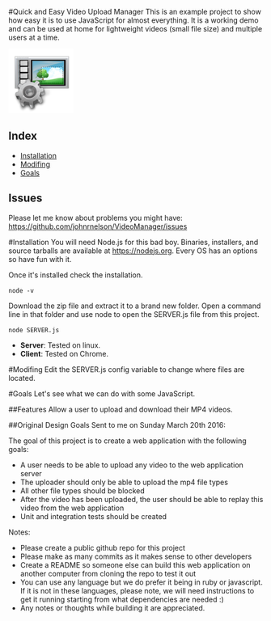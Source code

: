#Quick and Easy Video Upload Manager
This is an example project to show how easy it is to use JavaScript for almost everything. It is a working demo and can be used at home for lightweight videos (small file size) and multiple users at a time. 

![alt text](/www/html/images/supervista_videoproduction_overlay_track_manager_128.png "Video Manager")

## Index
- [Installation](#installation)
- [Modifing](#modifing)
- [Goals](#goals)


## Issues
Please let me know about problems you might have: <https://github.com/johnrnelson/VideoManager/issues>



#Installation
You will need Node.js for this bad boy. Binaries, installers, and source tarballs are available at
<https://nodejs.org>. Every OS has an options so have fun with it.

Once it's installed check the installation.

```
node -v
```

Download the zip file and extract it to a brand new folder. Open a command line in that folder and
use node to open the SERVER.js file from this project.
```
node SERVER.js
```


* **Server**: Tested on linux.
* **Client**: Tested on Chrome.

#Modifing
Edit the SERVER.js config variable to change where files are located.



#Goals
Let's see what we can do with some JavaScript.

##Features
Allow a user to upload and download their MP4 videos. 

##Original Design Goals
Sent to me on  Sunday March 20th 2016:

The goal of this project is to create a web application with the following goals:

- A user needs to be able to upload any video to the web application server
- The uploader should only be able to upload the mp4 file types
- All other file types should be blocked
- After the video has been uploaded, the user should be able to replay this video from the web application
- Unit and integration tests should be created


Notes:
- Please create a public github repo for this project
- Please make as many commits as it makes sense to other developers
- Create a README so someone else can build this web application on another computer from cloning the repo to test it out
- You can use any language but we do prefer it being in ruby or javascript. If it is not in these languages, please note, we will need instructions to get it running starting from what dependencies are needed :)
- Any notes or thoughts while building it are appreciated. 




